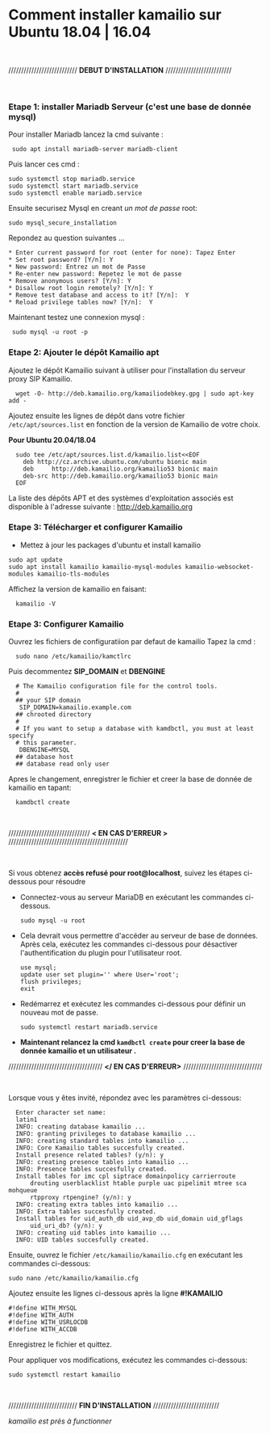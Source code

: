 
# Comment installer kamailio sur Ubuntu 18.04 | 16.04
  
  <br/>
  
  /////////////////////////// **DEBUT D'INSTALLATION** //////////////////////////
  
  
  <br/>
  
  
  ### Etape 1:  installer Mariadb Serveur (c'est une base de donnée mysql)
  
  Pour installer Mariadb lancez la cmd suivante :  
  
     sudo apt install mariadb-server mariadb-client

  Puis lancer ces cmd :
  
    sudo systemctl stop mariadb.service 
    sudo systemctl start mariadb.service 
    sudo systemctl enable mariadb.service 
  
  Ensuite securisez Mysql en creant *un mot de passe* root:
  
    sudo mysql_secure_installation 
  
  Repondez au question suivantes ...
  
    * Enter current password for root (enter for none): Tapez Enter
    * Set root password? [Y/n]: Y
    * New password: Entrez un mot de Passe
    * Re-enter new password: Repetez le mot de passe
    * Remove anonymous users? [Y/n]: Y
    * Disallow root login remotely? [Y/n]: Y
    * Remove test database and access to it? [Y/n]:  Y
    * Reload privilege tables now? [Y/n]:  Y
  
  Maintenant testez une connexion mysql :

     sudo mysql -u root -p
    


  ### Etape 2: Ajouter le dépôt Kamailio apt
  
  Ajoutez le dépôt Kamailio suivant à utiliser pour l'installation du serveur proxy SIP Kamailio.
  
      wget -O- http://deb.kamailio.org/kamailiodebkey.gpg | sudo apt-key add -
      
 Ajoutez ensuite les lignes de dépôt dans votre fichier `/etc/apt/sources.list` en fonction de la version de Kamailio de votre choix.
 
 **Pour Ubuntu 20.04/18.04**
 
      sudo tee /etc/apt/sources.list.d/kamailio.list<<EOF
        deb http://cz.archive.ubuntu.com/ubuntu bionic main 
        deb     http://deb.kamailio.org/kamailio53 bionic main
        deb-src http://deb.kamailio.org/kamailio53 bionic main
      EOF

La liste des dépôts APT et des systèmes d'exploitation associés est disponible à l'adresse suivante : http://deb.kamailio.org

 
  ### Etape 3: Télécharger et configurer Kamailio
  
    
   * Mettez à jour les packages d'ubuntu et install kamailio
   
    sudo apt update
    sudo apt install kamailio kamailio-mysql-modules kamailio-websocket-modules kamailio-tls-modules
    
    
   Affichez la version de kamailio en faisant:
   
      kamailio -V
      
      
  ### Etape 3: Configurer Kamailio
  
    
   Ouvrez les fichiers de configuratiion par defaut de kamailio 
          Tapez la cmd : 
          
      sudo nano /etc/kamailio/kamctlrc
   
   Puis decommentez **SIP_DOMAIN** et **DBENGINE**
   
      # The Kamailio configuration file for the control tools.
      #
      ## your SIP domain
       SIP_DOMAIN=kamailio.example.com
      ## chrooted directory
      #
      # If you want to setup a database with kamdbctl, you must at least specify
      # this parameter.
       DBENGINE=MYSQL
      ## database host
      ## database read only user
    
   Apres le changement, enregistrer le fichier et creer la base de donnée de kamailio en tapant:
   
      kamdbctl create

 
  <br/>
  
  //////////////////////////////// **< EN CAS D'ERREUR >** ///////////////////////////////////////////////
  
  <br/>
  
  Si vous obtenez **accès refusé pour root@localhost**, suivez les étapes ci-dessous pour résoudre
  
  * Connectez-vous au serveur MariaDB en exécutant les commandes ci-dessous.
                              
        sudo mysql -u root
  
  
  * Cela devrait vous permettre d'accéder au serveur de base de données. 
    Après cela, exécutez les commandes ci-dessous pour désactiver l'authentification du plugin pour l'utilisateur root.
    
        use mysql;
        update user set plugin='' where User='root';
        flush privileges;
        exit
        
  * Redémarrez et exécutez les commandes ci-dessous pour définir un nouveau mot de passe.
  
        sudo systemctl restart mariadb.service


  * **Maintenant relancez la cmd ` kamdbctl create ` pour creer la base de donnée kamailio  et un utilisateur .**
  
  ///////////////////////////////////// **</ EN CAS D'ERREUR>** ///////////////////////////////
  
  <br/>
     
  Lorsque vous y êtes invité, répondez avec les paramètres ci-dessous:

      Enter character set name: 
      latin1
      INFO: creating database kamailio ...
      INFO: granting privileges to database kamailio ...
      INFO: creating standard tables into kamailio ...
      INFO: Core Kamailio tables succesfully created.
      Install presence related tables? (y/n): y
      INFO: creating presence tables into kamailio ...
      INFO: Presence tables succesfully created.
      Install tables for imc cpl siptrace domainpolicy carrierroute
          drouting userblacklist htable purple uac pipelimit mtree sca mohqueue
          rtpproxy rtpengine? (y/n): y
      INFO: creating extra tables into kamailio ...
      INFO: Extra tables succesfully created.
      Install tables for uid_auth_db uid_avp_db uid_domain uid_gflags
          uid_uri_db? (y/n): y
      INFO: creating uid tables into kamailio ...
      INFO: UID tables succesfully created.



  Ensuite, ouvrez le fichier `/etc/kamailio/kamailio.cfg` en exécutant les commandes ci-dessous:

    sudo nano /etc/kamailio/kamailio.cfg
    
  Ajoutez ensuite les lignes ci-dessous après la ligne **#!KAMAILIO**
  
    #!define WITH_MYSQL
    #!define WITH_AUTH
    #!define WITH_USRLOCDB
    #!define WITH_ACCDB
    
  Enregistrez le fichier et quittez.
  
  
  Pour appliquer vos modifications, exécutez les commandes ci-dessous:
  
    sudo systemctl restart kamailio
  
  <br/>
  
 /////////////////////////// **FIN D'INSTALLATION** //////////////////////////
    
   *kamailio est près à functionner*
    
